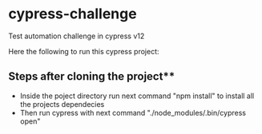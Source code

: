 # cypress-challenge

Test automation challenge in cypress v12

Here the following to run this cypress project:

## Steps after cloning the project** 

- Inside the poject directory run next command "npm install" to install all the projects dependecies
- Then run cypress with next command "./node_modules/.bin/cypress open" 



